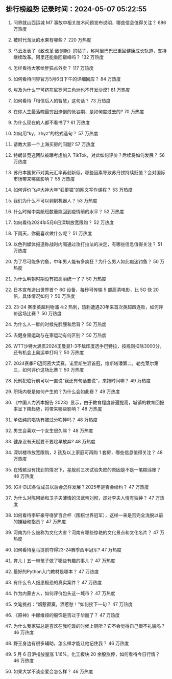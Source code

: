 
## 排行榜趋势 记录时间：2024-05-07 05:22:55
  
  1. 问界就山西运城 M7 事故中相关技术问题发布说明，哪些信息值得关注？ 686 万热度
    
  2. 被时代淘汰的水果有哪些？ 220 万热度
    
  3. 马云发表了《致改革·致创新》的帖子，称阿里巴巴已重回健康成长轨道，支持继续改革。阿里还能重回巅峰吗？ 132 万热度
    
  4. 怎样看待大家给胖猫点外卖？ 117 万热度
    
  5. 如何看待问界官方5月6日下午的详细回应？ 84 万热度
    
  6. 埃及为什么宁可挤在尼罗河三角洲也不开发沙漠? 81 万热度
    
  7. 如何看待「相信后人的智慧」这句话？ 73 万热度
    
  8. 在你人生最落魄最穷困潦倒的低谷期，是如何度过去的? 70 万热度
    
  9. 为什么现在的人都不看书了? 61 万热度
    
  10. 如何用“ky，zhyz”的格式造句？ 57 万热度
    
  11. 请教大家一个上海买房的问题? 57 万热度
    
  12. 特朗普竞选团队被曝考虑加入 TikTok，对此如何评价？后续将如何发展？ 56 万热度
    
  13. 苏丹本国货币对美元汇率再创新低，哪些因素导致苏丹镑持续贬值？会对国际市场带来哪些影响？ 55 万热度
    
  14. 如何评价飞卢大神大年“狂更猫”的网文写作课程？ 53 万热度
    
  15. 我们为什么不可以剥削机器人？ 53 万热度
    
  16. 什么时候中美航班数量能回到疫情前的水平？ 52 万热度
    
  17. 如何看待2024年5月6日深圳放宽限购？ 52 万热度
    
  18. 下雨天，你最喜欢做什么呢？ 51 万热度
    
  19. 以色列媒体报道称战时内阁通过攻打拉法的决定，有哪些信息值得关注？ 51 万热度
    
  20. 为了尽可能多钓鱼，中年男人能有多疯狂？为什么男人如此痴迷钓鱼？ 50 万热度
    
  21. 为什么明朝时期没有把高丽统一了？ 50 万热度
    
  22. 日本宣布造出世界首个 6G 设备，每秒可传输 5 部高清电影，比 5G 快 20 倍，具体情况如何？ 50 万热度
    
  23. 23-24 赛季英超利物浦 4:2 热刺，热刺遭遇20年来首次英超四连败，如何评价这场比赛？ 50 万热度
    
  24. 为什么人一胖的时候先胖腰和后背？ 50 万热度
    
  25. 去健身房运动与在家运动有何区别？ 50 万热度
    
  26. WTT沙特大满贯2024王曼昱1-3不敌印度选手巴特拉，按规则扣除3000分，还有机会上奥运单打吗？ 50 万热度
    
  27. 2024赛季F1迈阿密大奖赛，诺里斯生涯首冠，维斯塔潘第二，勒克莱尔第三，如何评价这场比赛？ 50 万热度
    
  28. 死刑犯临行前可以一直说“我还有句话要说”，来拖时间嘛？ 49 万热度
    
  29. 职场内卷是如何产生的？为什么会如此卷？ 49 万热度
    
  30. 《中国人力资本报告 2023》显示，由于教育程度普遍提高，城镇的教育回报率呈下降趋势，将带来哪些影响？ 48 万热度
    
  31. 单依纯的唱功有被过分吹捧吗？ 48 万热度
    
  32. 男生会喜欢一个女生很久嘛？ 48 万热度
    
  33. 健身没有天赋要不要趁早放弃? 48 万热度
    
  34. 深圳楼市放宽限购，2 孩及以上家庭可再购 1 套房，哪些信息值得关注？ 48 万热度
    
  35. 在残骸没有找到的情况下，星舰前三次试验失败的原因是不是一笔糊涂账？ 48 万热度
    
  36. (G)I-DLE各位成员以后会怎样发展？2025年是否会续约？ 47 万热度
    
  37. 为什么对陈阿娇和卫子夫薄情的汉武帝刘彻，却对李夫人情有独钟？ 47 万热度
    
  38. 如何看待李轩豪夺得梦百合杯（围棋世界冠军），这样一来是否完全洗脱以前的嫌疑和指责？ 47 万热度
    
  39. 河南为什么被称为文化大省？河南有哪些惊艳的文化景点和文化名片？ 47 万热度
    
  40. 如何看待皇马提前夺得23-24赛季西甲冠军? 47 万热度
    
  41. 育儿丨五一带孩子做了哪些有趣的事儿？ 47 万热度
    
  42. 最好的Python入门教材是哪本？ 47 万热度
    
  43. 有什么令人细思极恐的真实案件？ 47 万热度
    
  44. 作为内蒙古人，如何评价包头这一城市？ 47 万热度
    
  45. 文笔挑战：“烟惹寂寞，酒惹愁！”如何接下一句？ 47 万热度
    
  46. 《原神》中娜维娅的服饰是否过于华丽了？ 47 万热度
    
  47. 为什么我家猫总是喜欢在我吃饭的时候上厕所？它不会觉得自己很不礼貌吗？ 46 万热度
    
  48. 野王身边有很多辅助，怎么样才能让他记住我？ 46 万热度
    
  49. 5 月 6 日沪指放量涨 1.16%，化工板块 20 余股涨停，如何看待今日行情？ 46 万热度
    
  50. 如果大学不谈恋爱会怎么样？ 46 万热度
    